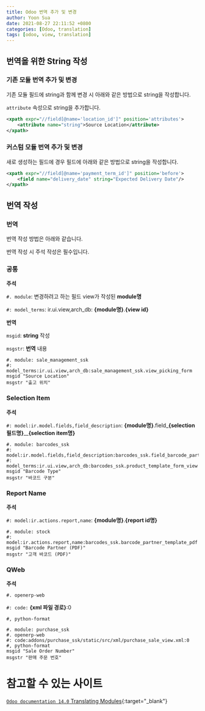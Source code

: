 ```yaml
---
title: Odoo 번역 추가 및 변경
author: Yoon Sua
date: 2021-08-27 22:11:52 +0800
categories: [Odoo, translation]
tags: [odoo, view, translation]
---
```


## 번역을 위한 String 작성

### 기존 모듈 번역 추가 및 변경

기존 모듈 필드에 string과 함께 변경 시 아래와 같은 방법으로 string을 작성합니다.

`attribute` 속성으로 string을 추가합니다.

```xml
<xpath expr="//field[@name='location_id']" position='attributes'>
    <attribute name="string">Source Location</attribute>
</xpath>
```

### 커스텀 모듈 번역 추가 및 변경

새로 생성하는 필드에 경우 필드에 아래와 같은 방법으로 string을 작성합니다.

```xml
<xpath expr="//field[@name='payment_term_id']" position='before'>
    <field name="delivery_date" string="Expected Delivery Date"/>
</xpath>
```

## 번역 작성

### 번역

번역 작성 방법은 아래와 같습니다.

번역 작성 시 주석 작성은 필수입니다.

### 공통

**주석**

`#. module`: 변경하려고 하는 필드 view가 작성된 **module명**

`#: model_terms`: ir.ui.view,arch_db: **{module명}**.**{view id}**

**번역**

`msgid`: **string** 작성

`msgstr`: **번역** 내용

```basic
#. module: sale_management_ssk
#: model_terms:ir.ui.view,arch_db:sale_management_ssk.view_picking_form
msgid "Source Location"
msgstr "출고 위치"
```

### Selection Item

**주석**

`#: model:ir.model.fields,field_description`: **{module명}**.field_**{selection 필드명}**__**{selection item명}**

```basic
#. module: barcodes_ssk
#: model:ir.model.fields,field_description:barcodes_ssk.field_barcode_partner__barcode_type
#: model_terms:ir.ui.view,arch_db:barcodes_ssk.product_template_form_view
msgid "Barcode Type"
msgstr "바코드 구분"
```

### Report Name

**주석**

`#: model:ir.actions.report,name`: **{module명}**.**{report id명}**

```basic
#. module: stock
#: model:ir.actions.report,name:barcodes_ssk.barcode_partner_template_pdf
msgid "Barcode Partner (PDF)"
msgstr "고객 바코드 (PDF)"
```

### QWeb

**주석**

`#. openerp-web`

`#: code:` **{xml 파일 경로}**:0

`#, python-format`

```basic
#. module: purchase_ssk
#. openerp-web
#: code:addons/purchase_ssk/static/src/xml/purchase_sale_view.xml:0
#, python-format
msgid "Sale Order Number"
msgstr "판매 주문 번호"
```

# 참고할 수 있는 사이트

[`Odoo documentation 14.0` Translating Modules](https://www.odoo.com/documentation/14.0/developer/misc/i18n/translations.html){:target="_blank"}
